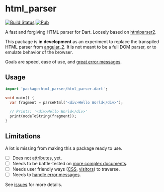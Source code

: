 # html_parser

[![Build Status](https://travis-ci.org/matanlurey/html_parser.svg?branch=master)](https://travis-ci.org/matanlurey/html_parser)
[![Pub](https://img.shields.io/pub/v/html_parser.svg)](https://pub.dartlang.org/packages/html_parser)

A fast and forgiving HTML parser for Dart. Loosely based on
[htmlparser2](https://github.com/fb55/htmlparser2).

This package is **in development** as an experiment to replace the
transpiled HTML parser from [angular_2][angular_2_gh]. It is not meant
to be a full DOM parser, or to emulate behavior of the browser.

Goals are speed, ease of use, and [great error messages][elm].

[angular_2_gh]: https://github.com/dart-lang/angular2
[elm]: http://elm-lang.org/blog/compiler-errors-for-humans

## Usage

```dart
import 'package:html_parser/html_parser.dart';

void main() {
  var fragment = parseHtml('<div>Hello World</div>');
  
  // Prints: '<div>Hello World</div>'
  print(nodeToString(fragment));
}
```

## Limitations

A lot is missing from making this a package ready to use.

- [ ] Does not [attributes][i6], yet.
- [ ] Needs to be battle-tested on [more complex documents][i2].
- [ ] Needs user friendly ways ([CSS][i4], [visitors][i3]) to traverse.
- [ ] Needs to [handle error messages][i5].

[i2]: https://github.com/matanlurey/html_parser/issues/2
[i3]: https://github.com/matanlurey/html_parser/issues/3
[i4]: https://github.com/matanlurey/html_parser/issues/4
[i5]: https://github.com/matanlurey/html_parser/issues/5
[i6]: https://github.com/matanlurey/html_parser/issues/6

See [issues][issues] for more details.

[issues]: https://github.com/matanlurey/html_parser/issues
